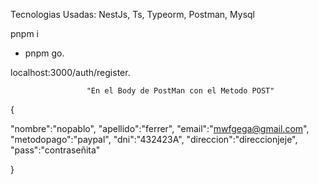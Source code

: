 Tecnologias Usadas: NestJs, Ts, Typeorm, Postman, Mysql
<!-- Iniciar con: -->
 pnpm i
<!-- Comando para Iniciar servidor local:  -->
- pnpm go.
<!-- Ruta para registar usuario  -->
localhost:3000/auth/register. 
  <!-- Requisitos de un usuario para registarse: -->
                     "En el Body de PostMan con el Metodo POST"
{

  "nombre":"nopablo",
  "apellido":"ferrer",
  "email":"mwfgega@gmail.com",
  "metodopago":"paypal",
  "dni":"432423A",
  "direccion":"direccionjeje",
  "pass":"contraseñita"

}